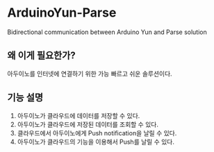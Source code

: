 # ArduinoYun-Parse
Bidirectional communication between Arduino Yun and Parse solution

## 왜 이게 필요한가?
아두이노를 인터넷에 연결하기 위한 가능 빠르고 쉬운 솔루션이다.

## 기능 설명
1. 아두이노가 클라우드에 데이터를 저장할 수 있다.
2. 아두이노가 클라우드에 저장된 데이터를 조회할 수 있다.
3. 클라우드에서 아두이노에게 Push notification을 날릴 수 있다.
4. 아두이노가 클라우드의 기능을 이용해서 Push를 날릴 수 있다.
